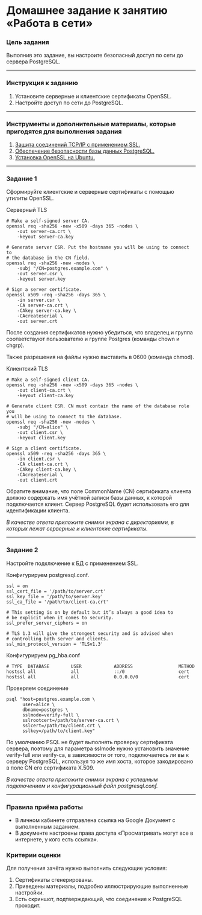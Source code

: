# Домашнее задание к занятию «Работа в сети»### Цель заданияВыполнив это задание, вы настроите безопасный доступ по сети до сервера PostgreSQL.------### Инструкция к заданию1. Установите серверные и клиентские сертификаты OpenSSL.2. Настройте доступ по сети до PostgreSQL.------### Инструменты и дополнительные материалы, которые пригодятся для выполнения задания1. [Защита соединений TCP/IP с применением SSL.](https://postgrespro.ru/docs/postgresql/9.5/ssl-tcp)2. [Обеспечение безопасности базы данных PostgreSQL.](https://habr.com/ru/articles/550882/)3. [Установка OpenSSL на Ubuntu.](https://itslinuxfoss.com/install-openssl-ubuntu-22-04/)------### Задание 1Сформируйте клиентские и серверные сертификаты c помощью утилиты OpenSSL.Серверный TLS```commandline# Make a self-signed server CA.openssl req -sha256 -new -x509 -days 365 -nodes \    -out server-ca.crt \    -keyout server-ca.key# Generate server CSR. Put the hostname you will be using to connect to# the database in the CN field.openssl req -sha256 -new -nodes \    -subj "/CN=postgres.example.com" \    -out server.csr \    -keyout server.key# Sign a server certificate.openssl x509 -req -sha256 -days 365 \    -in server.csr \    -CA server-ca.crt \    -CAkey server-ca.key \    -CAcreateserial \    -out server.crt```После создания сертификатов нужно убедиться, что владелец и группа соответствуют пользователю и группе Postgres (команды chown и chgrp).Также разрешения на файлы нужно выставить в 0600 (команда chmod).Клиентский TLS```commandline# Make a self-signed client CA.openssl req -sha256 -new -x509 -days 365 -nodes \    -out client-ca.crt \    -keyout client-ca.key# Generate client CSR. CN must contain the name of the database role you# will be using to connect to the database.openssl req -sha256 -new -nodes \    -subj "/CN=alice" \    -out client.csr \    -keyout client.key# Sign a client certificate.openssl x509 -req -sha256 -days 365 \    -in client.csr \    -CA client-ca.crt \    -CAkey client-ca.key \    -CAcreateserial \    -out client.crt```Обратите внимание, что поле CommonName (CN) сертификата клиента должно содержать имя учётной записи базы данных, к которой подключается клиент. Сервер PostgreSQL будет использовать его для идентификации клиента.*В качестве ответа приложите снимки экрана с директориями, в которых лежат серверные и клиентские сертификаты.*------### Задание 2Настройте подключение к БД с применением SSL.Конфигурируем postgresql.conf.```commandlinessl = onssl_cert_file = '/path/to/server.crt'ssl_key_file = '/path/to/server.key'ssl_ca_file = '/path/to/client-ca.crt'# This setting is on by default but it’s always a good idea to# be explicit when it comes to security.ssl_prefer_server_ciphers = on# TLS 1.3 will give the strongest security and is advised when# controlling both server and clients.ssl_min_protocol_version = 'TLSv1.3'```Конфигурируем pg_hba.conf```commandline# TYPE  DATABASE        USER            ADDRESS                 METHODhostssl all             all             ::/0                    certhostssl all             all             0.0.0.0/0               cert```Проверяем соединение```commandlinepsql "host=postgres.example.com \      user=alice \      dbname=postgres \      sslmode=verify-full \      sslrootcert=/path/to/server-ca.crt \      sslcert=/path/to/client.crt \      sslkey=/path/to/client.key"```По умолчанию PSQL не будет выполнять проверку сертификата сервера, поэтому для параметра sslmode нужно установить значение verify-full или verify-ca, в зависимости от того, подключаетесь ли вы к серверу PostgreSQL, используя то же имя хоста, которое закодировано в поле CN его сертификата X.509.*В качестве ответа приложите снимки экрана с успешным подключением и конфигурационный файл postgresql.conf.*------### Правила приёма работы* В личном кабинете отправлена ссылка на Google Документ с выполненным заданием.  * В документе настроены права доступа «Просматривать могут все в интернете, у кого есть ссылка».### Критерии оценкиДля получения зачёта нужно выполнить следующие условия:1. Сертификаты сгенерированы.2. Приведены материалы, подробно иллюстрирующие выполненные настройки.3. Есть скриншот, подтверждающий, что соединение к PostgreSQL проходит.